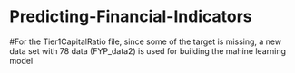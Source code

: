 # Predicting-Financial-Indicators

#For the Tier1CapitalRatio file, since some of the target is missing, a new data set with 78 data (FYP_data2) is used for building the mahine learning model
